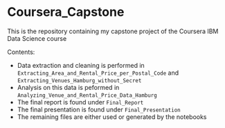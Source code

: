 # Coursera_Capstone
This is the repository containing my capstone project of the Coursera IBM Data Science course

Contents:
- Data extraction and cleaning is performed in `Extracting_Area_and_Rental_Price_per_Postal_Code` and `Extracting_Venues_Hamburg_without_Secret`
- Analysis on this data is peformed in `Analyzing_Venue_and_Rental_Price_Data_Hamburg`
- The final report is found under `Final_Report`
- The final presentation is found under `Final_Presentation`
- The remaining files are either used or generated by the notebooks
